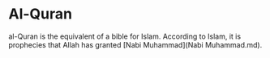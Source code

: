 # Al-Quran

al-Quran is the equivalent of a bible for Islam.
According to Islam, it is prophecies that Allah has granted [Nabi Muhammad](Nabi Muhammad.md).
